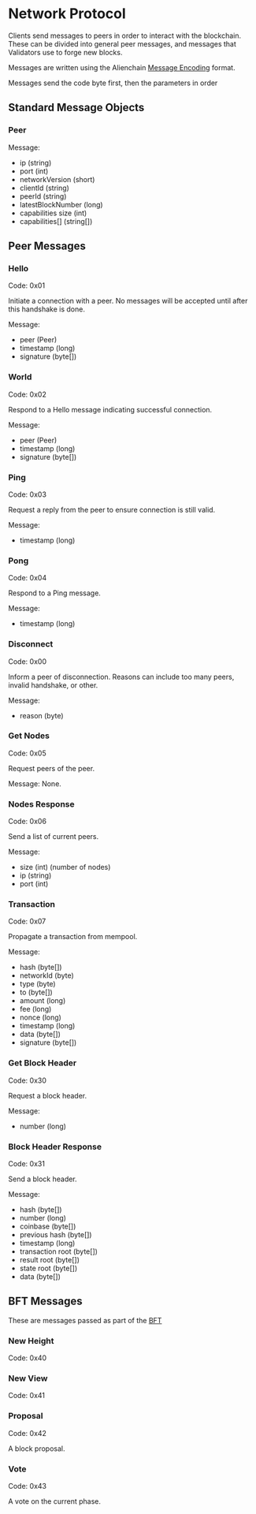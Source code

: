 # Network Protocol

Clients send messages to peers in order to interact with the blockchain.  These can be
divided into general peer messages, and messages that Validators use to forge new blocks.

Messages are written using the Alienchain [Message Encoding](./Message-Encoding.md) format.

Messages send the code byte first, then the parameters in order


## Standard Message Objects

### Peer

Message:
- ip (string)
- port (int)
- networkVersion (short)
- clientId (string)
- peerId (string)
- latestBlockNumber (long) 
- capabilities size (int)
- capabilities[] (string[])

## Peer Messages

### Hello

Code: 0x01

Initiate a connection with a peer.  No messages will be accepted until after this handshake is done.

Message:
- peer (Peer)
- timestamp (long)
- signature (byte[])

### World

Code: 0x02

Respond to a Hello message indicating successful connection.

Message:
- peer (Peer)
- timestamp (long)
- signature (byte[])

### Ping

Code: 0x03

Request a reply from the peer to ensure connection is still valid.

Message:
- timestamp (long)

### Pong

Code: 0x04

Respond to a Ping message.

Message:
- timestamp (long)

### Disconnect

Code: 0x00

Inform a peer of disconnection.  Reasons can include too many peers, invalid handshake, or other.

Message:
- reason (byte)

### Get Nodes

Code: 0x05

Request peers of the peer.

Message:
None.

### Nodes Response

Code: 0x06

Send a list of current peers.

Message:
- size (int) (number of nodes)
- ip (string)
- port (int)

### Transaction

Code: 0x07

Propagate a transaction from mempool.

Message:
- hash (byte[])
- networkId (byte)
- type (byte)
- to (byte[])
- amount (long)
- fee (long)
- nonce (long)
- timestamp (long)
- data (byte[])
- signature (byte[])


### Get Block Header

Code: 0x30

Request a block header.

Message:
- number (long)

### Block Header Response

Code: 0x31

Send a block header.

Message:
- hash (byte[])
- number (long)
- coinbase (byte[])
- previous hash (byte[])
- timestamp (long)
- transaction root (byte[])
- result root (byte[])
- state root (byte[])
- data (byte[])

## BFT Messages

These are messages passed as part of the [BFT](./Alienchain-BFT-Consensus.md)

### New Height

Code: 0x40

### New View

Code: 0x41

### Proposal

Code: 0x42

A block proposal.

### Vote

Code: 0x43

A vote on the current phase.

